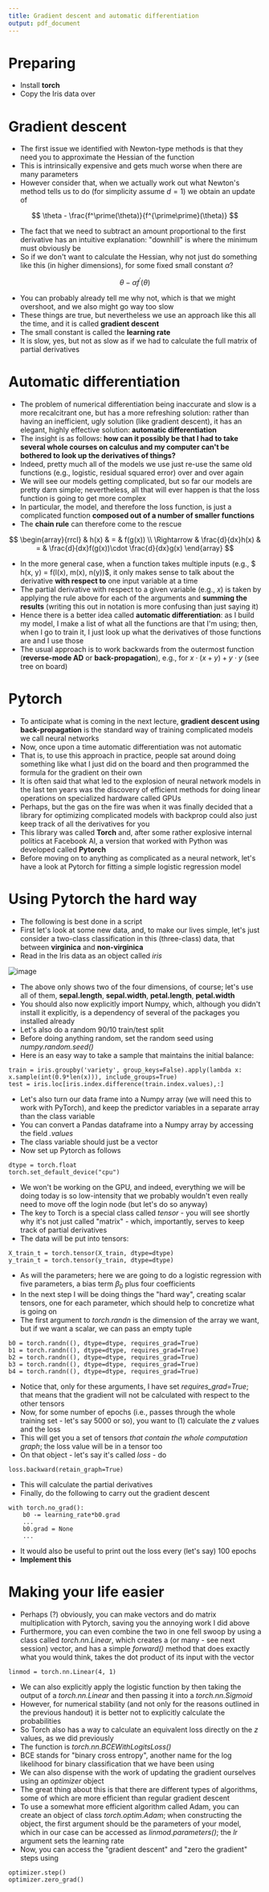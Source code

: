 ```yaml
---
title: Gradient descent and automatic differentiation
output: pdf_document
---
```


# Preparing

- Install **torch**
- Copy the Iris data over

# Gradient descent

- The first issue we identified with Newton-type methods is that they need you to approximate the Hessian of the function
- This is intrinsically expensive and gets much worse when there are many parameters
- However consider that, when we actually work out what Newton's method tells us to do (for simplicity assume $d=1$) we obtain an update of

$$
\theta - \frac{f^\prime(\theta)}{f^{\prime\prime}(\theta)}
$$

- The fact that we need to subtract an amount proportional to the first derivative has an intuitive explanation: "downhill" is where the minimum must obviously be
- So if we don't want to calculate the Hessian, why not just do something like this (in higher dimensions), for some fixed small constant $\alpha$?

$$
\theta - \alpha f^{\prime}(\theta)
$$

- You can probably already tell me why not, which is that we might overshoot, and we also might go way too slow
- These things are true, but nevertheless we use an approach like this all the time, and it is called **gradient descent**
- The small constant is called the **learning rate**
- It is slow, yes, but not as slow as if we had to calculate the full matrix of partial derivatives

# Automatic differentiation

- The problem of numerical differentiation being inaccurate and slow is a more recalcitrant one, but has a more refreshing solution: rather than having an inefficient, ugly solution (like gradient descent), it has an elegant, highly effective solution: **automatic differentiation**
- The insight is as follows: **how can it possibly be that I had to take several whole courses on calculus and my computer can't be bothered to look up the derivatives of things?**
- Indeed, pretty much all of the models we use just re-use the same old functions (e.g., logistic, residual squared error) over and over again
- We will see our models getting complicated, but so far our models are pretty darn simple; nevertheless, all that will ever happen is that the loss function is going to get more complex
- In particular, the model, and therefore the loss function, is just a complicated function **composed out of a number of smaller functions**
- The **chain rule** can therefore come to the rescue

$$
\begin{array}{rrcl}
& h(x) & = & f(g(x)) \\
\Rightarrow & \frac{d}{dx}h(x) & = & \frac{d}{dx}f(g(x))\cdot \frac{d}{dx}g(x)
\end{array}
$$

- In the more general case, when a function takes multiple inputs (e.g., $ h(x, y) =  f(l(x), m(x), n(y))$, it only makes sense to talk about the derivative **with respect to** one input variable at a time
- The partial derivative with respect to a given variable (e.g., $x$) is taken by applying the rule above for each of the arguments and **summing the results** (writing this out in notation is more confusing than just saying it)
- Hence there is a better idea called **automatic differentiation**: as I build my model, I make a list of what all the functions are that I'm using; then, when I go to train it, I just look up what the derivatives of those functions are and I use those
- The usual approach is to work backwards from the outermost function (**reverse-mode AD** or **back-propagation**), e.g., for $x\cdot (x+y) + y\cdot y$ (see tree on board)

# Pytorch

- To anticipate what is coming in the next lecture, **gradient descent using back-propagation** is the standard way of training complicated models we call neural networks
- Now, once upon a time automatic differentiation was not automatic
- That is, to use this approach in practice, people sat around doing something like what I just did on the board and then programmed the formula for the gradient on their own
- It is often said that what led to the explosion of neural network models in the last ten years was the discovery of efficient methods for doing linear operations on specialized hardware called GPUs
- Perhaps, but the gas on the fire was when it was finally decided that a library for optimizing complicated models with backprop could also just keep track of all the derivatives for you
- This library was called **Torch** and, after some rather explosive internal politics at Facebook AI, a version that worked with Python was developed called **Pytorch**
- Before moving on to anything as complicated as a neural network, let's have a look at Pytorch for fitting a simple logistic regression model

# Using Pytorch the hard way

- The following is best done in a script
- First let's look at some new data, and, to make our lives simple, let's just consider a two-class classification in this (three-class) data, that between **virginica** and **non-virginica**
- Read in the Iris data as an object called *iris*

![image](images/Iris.png)

- The above only shows two of the four dimensions, of course; let's use all of them, **sepal.length**, **sepal.width**, **petal.length**, **petal.width**
- You should also now explicitly import Numpy, which, although you didn't install it explicitly, is a dependency of several of the packages you installed already
- Let's also do a random 90/10 train/test split
- Before doing anything random, set the random seed using *numpy.random.seed()*
- Here is an easy way to take a sample that maintains the initial balance:

```
train = iris.groupby('variety', group_keys=False).apply(lambda x: x.sample(int(0.9*len(x))), include_groups=True)
test = iris.loc[iris.index.difference(train.index.values),:]
```


- Let's also turn our data frame into a Numpy array (we will need this to work with PyTorch), and keep the predictor variables in a separate array than the class variable
- You can convert a Pandas dataframe into a Numpy array by accessing the field *.values*
- The class variable should just be a vector
- Now set up Pytorch as follows

```
dtype = torch.float
torch.set_default_device("cpu")
```

- We won't be working on the GPU, and indeed, everything we will be doing today is so low-intensity that we probably wouldn't even really need to move off the login node (but let's do so anyway)
- The key to Torch is a special class called *tensor* - you will see shortly why it's not just called "matrix" - which, importantly, serves to keep track of partial derivatives
- The data will be put into tensors:

```
X_train_t = torch.tensor(X_train, dtype=dtype)
y_train_t = torch.tensor(y_train, dtype=dtype)
```

- As will the parameters; here we are going to do a logistic regression with five parameters, a bias term $\beta_0$ plus four coefficients
- In the next step I will be doing things the "hard way", creating scalar tensors, one for each parameter, which should help to concretize what is going on
- The first argument to *torch.randn* is the dimension of the array we want, but if we want a scalar, we can pass an empty tuple
```
b0 = torch.randn((), dtype=dtype, requires_grad=True)
b1 = torch.randn((), dtype=dtype, requires_grad=True)
b2 = torch.randn((), dtype=dtype, requires_grad=True)
b3 = torch.randn((), dtype=dtype, requires_grad=True)
b4 = torch.randn((), dtype=dtype, requires_grad=True)
```

- Notice that, only for these arguments, I have set *requires_grad=True*; that means that the gradient will not be calculated with respect to the other tensors
- Now, for some number of epochs (i.e., passes through the whole training set - let's say 5000 or so), you want to (1) calculate the $z$ values and the loss
- This will get you a set of tensors *that contain the whole computation graph*; the loss value will be in a tensor too
- On that object - let's say it's called *loss* - do

```
loss.backward(retain_graph=True)
```

- This will calculate the partial derivatives
- Finally, do the following to carry out the gradient descent

```
with torch.no_grad():
    b0 -= learning_rate*b0.grad
    ...
    b0.grad = None
    ...
```

- It would also be useful to print out the loss every (let's say) 100 epochs
- **Implement this**

# Making your life easier

- Perhaps (?) obviously, you can make vectors and do matrix multiplication with Pytorch, saving you the annoying work I did above
- Furthermore, you can even combine the two in one fell swoop by using a class called *torch.nn.Linear*, which creates a (or many - see next session) vector, and has a simple *forward()* method that does exactly what you would think, takes the dot product of its input with the vector

```
linmod = torch.nn.Linear(4, 1)
```

- We can also explicitly apply the logistic function by then taking the output of a *torch.nn.Linear* and then passing it into a *torch.nn.Sigmoid*
- However, for numerical stability (and not only for the reasons outlined in the previous handout) it is better not to explicitly calculate the probabilities
- So Torch also has a way to calculate an equivalent loss directly on the $z$ values, as we did previously
- The function is *torch.nn.BCEWithLogitsLoss()*
- BCE stands for "binary cross entropy", another name for the log likelihood for binary classification that we have been using
- We can also dispense with the work of updating the gradient ourselves using an *optimizer* object
- The great thing about this is that there are different types of algorithms, some of which are more efficient than regular gradient descent
- To use a somewhat more efficient algorithm called Adam, you can create an object of class *torch.optim.Adam*; when constructing the object, the first argument should be the parameters of your model, which in our case can be accessed as *linmod.parameters()*; the *lr* argument sets the learning rate
- Now, you can access the "gradient descent" and "zero the gradient" steps using

```
optimizer.step()
optimizer.zero_grad()
```